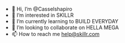 - 👋 Hi, I’m @Casselshapiro
- 👀 I’m interested in SKILLR
- 🌱 I’m currently learning to BUILD EVERYDAY
- 💞️ I’m looking to collaborate on HELLA MEGA
- 📫 How to reach me help@skillr.com

<!---
Casselshapiro/Casselshapiro is a ✨ special ✨ repository because its `README.md` (this file) appears on your GitHub profile.
You can click the Preview link to take a look at your changes.
--->
